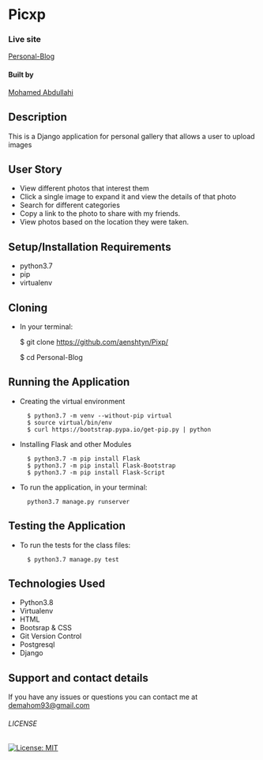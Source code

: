 # Picxp

### Live site

[Personal-Blog](https://picxp.herokuapp.com/)


#### Built by

[Mohamed Abdullahi](https://github.com/aenshtyn)

## Description

This is a Django application for personal gallery that allows a user to upload images 

## User Story

* View different photos that interest them  
* Click a single image to expand it and view the details of that photo  
* Search for different categories   
* Copy a link to the photo to share with my friends.  
* View photos based on the location they were taken.  


## Setup/Installation Requirements

* python3.7
* pip
* virtualenv

## Cloning
* In your terminal:

  $ git clone https://github.com/aenshtyn/Pixp/

  $ cd Personal-Blog

## Running the Application
* Creating the virtual environment

        $ python3.7 -m venv --without-pip virtual
        $ source virtual/bin/env
        $ curl https://bootstrap.pypa.io/get-pip.py | python

* Installing Flask and other Modules

        $ python3.7 -m pip install Flask
        $ python3.7 -m pip install Flask-Bootstrap
        $ python3.7 -m pip install Flask-Script

* To run the application, in your terminal:

        python3.7 manage.py runserver

## Testing the Application

* To run the tests for the class files:

        $ python3.7 manage.py test

## Technologies Used

* Python3.8
* Virtualenv
* HTML
* Bootsrap & CSS
* Git Version Control
* Postgresql
* Django

## Support and contact details

If you have any issues or questions you can contact me at demahom93@gmail.com

###### LICENSE

[![License: MIT](https://img.shields.io/badge/License-MIT-yellow.svg)](https://opensource.org/licenses/MIT)
